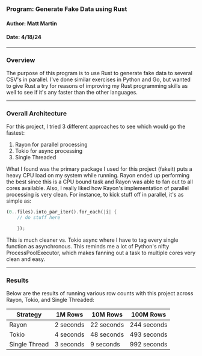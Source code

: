 ### Program: Generate Fake Data using Rust
#### Author: Matt Martin
#### Date: 4/18/24

<hr>
<h3>Overview</h3>
The purpose of this program is to use Rust to generate fake data to several CSV's in parallel. I've done similar exercises in Python and Go, but wanted to give Rust a try for reasons of improving my Rust programming skills as well to see if it's any faster than the other languages.

<hr>
<h3>Overall Architecture</h3>
For this project, I tried 3 different approaches to see which would go the fastest:

1. Rayon for parallel processing
2. Tokio for async processing
3. Single Threaded

What I found was the primary package I used for this project (fakeit) puts a heavy CPU load on my system while running. Rayon ended up performing the best since this is a CPU bound task and Rayon was able to fan out to all cores available. Also, I really liked how Rayon's implementation of parallel processing is very clean. For instance, to kick stuff off in parallel, it's as simple as:

```rust
(0..files).into_par_iter().for_each(|i| {
    // do stuff here

    });
```

This is much cleaner vs. Tokio async where I have to tag every single function as asynchronous. This reminds me a lot of Python's nifty ProcessPoolExecutor, which makes fanning out a task to multiple cores very clean and easy.

<hr>
<h3>Results</h3>
Below are the results of running various row counts with this project across Rayon, Tokio, and Single Threaded:

| Strategy | 1M Rows | 10M Rows | 100M Rows |
| -------- | ------- | -------- | --------- |
| Rayon    | 2 seconds | 22 seconds | 244 seconds |
| Tokio    | 4 seconds | 48 seconds | 493 seconds |
| Single Thread | 3 seconds | 9 seconds | 992 seconds |
